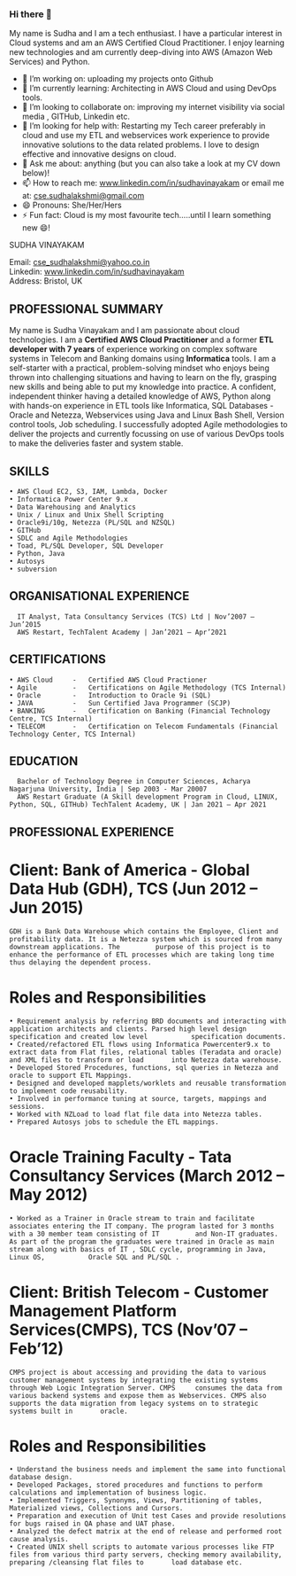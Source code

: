 ### Hi there 👋

<!--
**SudhaLV/SudhaLV** is a ✨ _special_ ✨ repository because its `README.md` (this file) appears on your GitHub profile.

Here are some ideas to get you started:
-->

My name is Sudha and I am a tech enthusiast. I have a particular interest in Cloud systems and am an AWS Certified Cloud Practitioner. 
I enjoy learning new technologies and am currently deep-diving into AWS (Amazon Web Services) and Python.

- 🔭 I’m working on: uploading my projects onto Github
- 🌱 I’m currently learning: Architecting in AWS Cloud and using DevOps tools.
- 👯 I’m looking to collaborate on: improving my internet visibility via social media , GITHub, Linkedin etc.
- 🤔 I’m looking for help with: Restarting my Tech career preferably in cloud and use my ETL and webservices work experience to provide innovative solutions to the data             related problems. I love to design effective and innovative designs on cloud.
- 💬 Ask me about: anything (but you can also take a look at my CV down below)!
- 📫 How to reach me: www.linkedin.com/in/sudhavinayakam or email me at: cse.sudhalakshmi@gmail.com
- 😄 Pronouns: She/Her/Hers
- ⚡ Fun fact: Cloud is my most favourite tech.....until I learn something new 😄!


SUDHA VINAYAKAM

Email: cse_sudhalakshmi@yahoo.co.in				     
Linkedin: www.linkedin.com/in/sudhavinayakam  
Address: Bristol, UK         	


## PROFESSIONAL SUMMARY
   My name is Sudha Vinayakam and I am passionate about cloud technologies. I am a **Certified AWS Cloud Practitioner** and a former **ETL developer with 7 years** of experience working on complex software systems in Telecom and Banking domains using **Informatica** tools. I am a self-starter with a practical, problem-solving mindset who enjoys being thrown into challenging situations and having to learn on the fly, grasping new skills and being able to put my knowledge into practice. A confident, independent thinker having a detailed knowledge of AWS, Python along with hands-on experience in ETL tools like Informatica, SQL Databases - Oracle and Netezza, Webservices using Java and Linux Bash Shell, Version control tools, Job scheduling. I successfully adopted Agile methodologies to deliver the projects and currently focussing on use of various DevOps tools to make the deliveries faster and system stable. 
   
## SKILLS
    • AWS Cloud EC2, S3, IAM, Lambda, Docker
    • Informatica Power Center 9.x 
    • Data Warehousing and Analytics
    • Unix / Linux and Unix Shell Scripting
    • Oracle9i/10g, Netezza (PL/SQL and NZSQL)
    • GITHub
    • SDLC and Agile Methodologies
    • Toad, PL/SQL Developer, SQL Developer
    • Python, Java 
    • Autosys
    • subversion

## ORGANISATIONAL EXPERIENCE
      IT Analyst, Tata Consultancy Services (TCS) Ltd | Nov’2007 – Jun’2015
      AWS Restart, TechTalent Academy | Jan’2021 – Apr’2021

## CERTIFICATIONS
    • AWS Cloud     - 	Certified AWS Cloud Practioner 
    • Agile	        - 	Certifications on Agile Methodology (TCS Internal)
    • Oracle        - 	Introduction to Oracle 9i (SQL)
    • JAVA 	        - 	Sun Certified Java Programmer (SCJP)
    • BANKING       - 	Certification on Banking (Financial Technology Centre, TCS Internal)
    • TELECOM       - 	Certification on Telecom Fundamentals (Financial Technology Center, TCS Internal)

## EDUCATION
      Bachelor of Technology Degree in Computer Sciences, Acharya Nagarjuna University, India | Sep 2003 - Mar 20007
      AWS Restart Graduate (A Skill development Program in Cloud, LINUX, Python, SQL, GITHub) TechTalent Academy, UK | Jan 2021 – Apr 2021
      
## PROFESSIONAL EXPERIENCE 
  # Client: Bank of America - Global Data Hub (GDH), TCS (Jun 2012 – Jun 2015)
    GDH is a Bank Data Warehouse which contains the Employee, Client and profitability data. It is a Netezza system which is sourced from many downstream applications. The         purpose of this project is to enhance the performance of ETL processes which are taking long time thus delaying the dependent process.
  # Roles and Responsibilities
    • Requirement analysis by referring BRD documents and interacting with application architects and clients. Parsed high level design specification and created low level           specification documents.
    • Created/refactored ETL flows using Informatica Powercenter9.x to extract data from Flat files, relational tables (Teradata and oracle) and XML files to transform or load       into Netezza data warehouse. 
    • Developed Stored Procedures, functions, sql queries in Netezza and oracle to support ETL Mappings.
    • Designed and developed mapplets/worklets and reusable transformation to implement code reusability.
    • Involved in performance tuning at source, targets, mappings and sessions.
    • Worked with NZLoad to load flat file data into Netezza tables.
    • Prepared Autosys jobs to schedule the ETL mappings.
     
  # Oracle Training Faculty - Tata Consultancy Services (March 2012 – May 2012)
    • Worked as a Trainer in Oracle stream to train and facilitate associates entering the IT company. The program lasted for 3 months with a 30 member team consisting of IT         and Non-IT graduates. As part of the program the graduates were trained in Oracle as main stream along with basics of IT , SDLC cycle, programming in Java, Linux OS,           Oracle SQL and PL/SQL .
 
  # Client: British Telecom - Customer Management Platform Services(CMPS), TCS (Nov’07 – Feb’12)
    CMPS project is about accessing and providing the data to various customer management systems by integrating the existing systems through Web Logic Integration Server. CMPS     consumes the data from various backend systems and expose them as Webservices. CMPS also supports the data migration from legacy systems on to strategic systems built in       oracle.
  # Roles and Responsibilities
    • Understand the business needs and implement the same into functional database design.
    • Developed Packages, stored procedures and functions to perform calculations and implementation of business logic.
    • Implemented Triggers, Synonyms, Views, Partitioning of tables, Materialized views, Collections and Cursors.
    • Preparation and execution of Unit test Cases and provide resolutions for bugs raised in QA phase and UAT phase.
    • Analyzed the defect matrix at the end of release and performed root cause analysis.
    • Created UNIX shell scripts to automate various processes like FTP files from various third party servers, checking memory availability, preparing /cleansing flat files to       load database etc.

